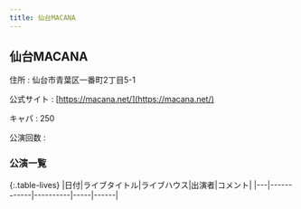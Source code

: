 ```yaml
---
title: 仙台MACANA
---
```

## 仙台MACANA


住所
:    仙台市青葉区一番町2丁目5-1

公式サイト
:    [https://macana.net/](https://macana.net/)

キャパ
:    250

公演回数
: 


### 公演一覧

{:.table-lives}
|日付|ライブタイトル|ライブハウス|出演者|コメント|
|---|------------|----------|-----|------|
